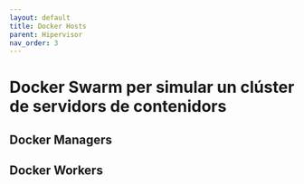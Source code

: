 ```yaml
---
layout: default
title: Docker Hosts
parent: Hipervisor
nav_order: 3
---
```


# Docker Swarm per simular un clúster de servidors de contenidors

## Docker Managers

## Docker Workers